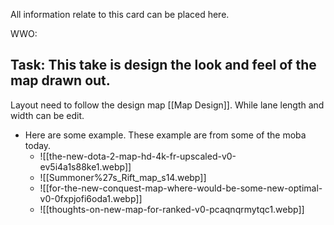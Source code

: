 All information relate to this card can be placed here.

WWO:

## Task: This take is design the look and feel of the map drawn out.
Layout need to follow the design map [[Map Design]]. While lane length and width can be edit.
- Here are some example. These example are from some of the moba today.
	- ![[the-new-dota-2-map-hd-4k-fr-upscaled-v0-ev5i4a1s88ke1.webp]]
	- ![[Summoner%27s_Rift_map_s14.webp]]
	- ![[for-the-new-conquest-map-where-would-be-some-new-optimal-v0-0fxpjofi6oda1.webp]]
	- ![[thoughts-on-new-map-for-ranked-v0-pcaqnqrmytqc1.webp]]